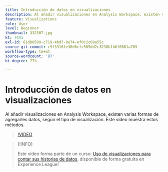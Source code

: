 ```yaml
---
title: Introducción de datos en visualizaciones
description: Al añadir visualizaciones en Analysis Workspace, existen varias formas de agregarles datos, según el tipo de visualización. Este vídeo muestra estos métodos.
feature: Visualizations
role: User
level: Beginner
thumbnail: 332507.jpg
kt: 7441
exl-id: 61d00599-c719-4bd7-8e74-ef0c2c89a55c
source-git-commit: c9f3316fe30d6cfc505dd2c3238b1b6f0661a709
workflow-type: tm+mt
source-wordcount: '87'
ht-degree: 77%

---
```


# Introducción de datos en visualizaciones

Al añadir visualizaciones en Analysis Workspace, existen varias formas de agregarles datos, según el tipo de visualización. Este vídeo muestra estos métodos.

>[!VIDEO](https://video.tv.adobe.com/v/332507/?quality=12&learn=on)

>[!INFO]
>
> Este vídeo forma parte de un curso: [Uso de visualizaciones para contar sus historias de datos](https://experienceleague.adobe.com/?recommended=Analytics-U-1-2021.1.visualizations&amp;lang=es), disponible de forma gratuita en Experience League!
